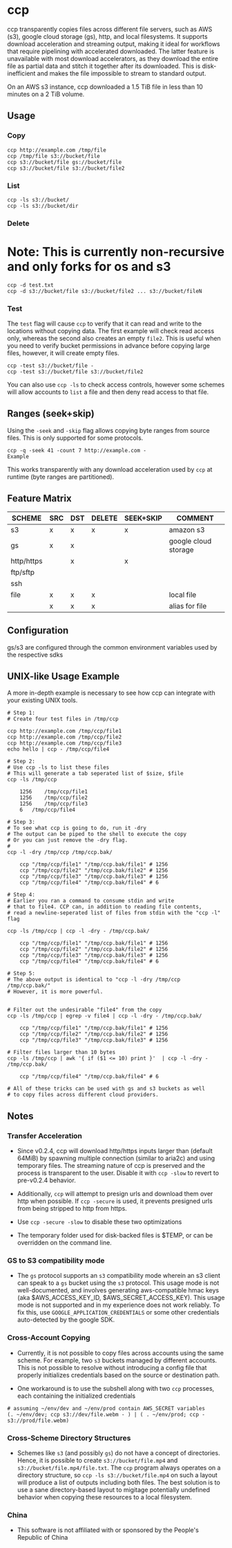 # ccp
ccp transparently copies files across different file servers, such as AWS (s3), google cloud storage (gs), http, and local filesystems. It supports download acceleration and streaming output, making it ideal for workflows that require pipelining with accelerated downloaded. The latter feature is unavailable with most download accelerators, as they download the entire file as partial data and stitch it together after its downloaded. This is disk-inefficient and makes the file impossible to stream to standard output.

On an AWS s3 instance, ccp downloaded a 1.5 TiB file in less than 10 minutes on a 2 TiB volume.

## Usage

### Copy

```
ccp http://example.com /tmp/file
ccp /tmp/file s3://bucket/file
ccp s3://bucket/file gs://bucket/file
ccp s3://bucket/file s3://bucket/file2
```

### List

```
ccp -ls s3://bucket/
ccp -ls s3://bucket/dir
```


### Delete

# Note: This is currently non-recursive and only forks for os and s3
```
ccp -d test.txt
ccp -d s3://bucket/file s3://bucket/file2 ... s3://bucket/fileN
```

### Test

The `test` flag will cause `ccp` to verify that it can read and write to the locations without copying data. The first example will check read access only, whereas the second also creates an empty `file2`. This is useful when you need to verify bucket permissions in advance before copying large files, however, it will create empty files.

```
ccp -test s3://bucket/file -
ccp -test s3://bucket/file s3://bucket/file2
```

You can also use `ccp -ls` to check access controls, however some schemes will allow accounts to `list` a file and then deny read access to that file.

## Ranges (seek+skip)

Using the `-seek` and `-skip` flag allows copying byte ranges from source files. This is only supported for some protocols.

```
ccp -q -seek 41 -count 7 http://example.com -
Example
```

This works transparently with any download acceleration used by `ccp` at runtime (byte ranges are partitioned).

## Feature Matrix

SCHEME | SRC | DST | DELETE | SEEK+SKIP | COMMENT
-- | -- | -- | --| --| --
s3 | x | x |x|x| amazon s3
gs | x | x ||| google cloud storage
http/https || x || x  |  
ftp/sftp |  |||   |  
ssh |  |||   |  
file | x | x |x|| local file
  | x | x |x|| alias for file

## Configuration

gs/s3 are configured through the common environment variables used by the respective sdks


## UNIX-like Usage Example

A more in-depth example is necessary to see how ccp can integrate with your existing UNIX tools.
```
# Step 1:
# Create four test files in /tmp/ccp

ccp http://example.com /tmp/ccp/file1
ccp http://example.com /tmp/ccp/file2
ccp http://example.com /tmp/ccp/file3
echo hello | ccp - /tmp/ccp/file4

# Step 2:
# Use ccp -ls to list these files
# This will generate a tab seperated list of $size, $file
ccp -ls /tmp/ccp

	1256	/tmp/ccp/file1
	1256	/tmp/ccp/file2
	1256	/tmp/ccp/file3
	6	/tmp/ccp/file4

# Step 3:
# To see what ccp is going to do, run it -dry
# The output can be piped to the shell to execute the copy
# Or you can just remove the -dry flag.
#
ccp -l -dry /tmp/ccp /tmp/ccp.bak/

	ccp "/tmp/ccp/file1" "/tmp/ccp.bak/file1" # 1256
	ccp "/tmp/ccp/file2" "/tmp/ccp.bak/file2" # 1256
	ccp "/tmp/ccp/file3" "/tmp/ccp.bak/file3" # 1256
	ccp "/tmp/ccp/file4" "/tmp/ccp.bak/file4" # 6

# Step 4:
# Earlier you ran a command to consume stdin and write
# that to file4. CCP can, in addition to reading file contents,
# read a newline-seperated list of files from stdin with the "ccp -l" flag

ccp -ls /tmp/ccp | ccp -l -dry - /tmp/ccp.bak/

	ccp "/tmp/ccp/file1" "/tmp/ccp.bak/file1" # 1256
	ccp "/tmp/ccp/file2" "/tmp/ccp.bak/file2" # 1256
	ccp "/tmp/ccp/file3" "/tmp/ccp.bak/file3" # 1256
	ccp "/tmp/ccp/file4" "/tmp/ccp.bak/file4" # 6

# Step 5:
# The above output is identical to "ccp -l -dry /tmp/ccp /tmp/ccp.bak/"
# However, it is more powerful.


# Filter out the undesirable "file4" from the copy
ccp -ls /tmp/ccp | egrep -v file4 | ccp -l -dry - /tmp/ccp.bak/

	ccp "/tmp/ccp/file1" "/tmp/ccp.bak/file1" # 1256
	ccp "/tmp/ccp/file2" "/tmp/ccp.bak/file2" # 1256
	ccp "/tmp/ccp/file3" "/tmp/ccp.bak/file3" # 1256

# Filter files larger than 10 bytes
ccp -ls /tmp/ccp | awk '{ if ($1 <= 10) print }'  | ccp -l -dry - /tmp/ccp.bak/

	ccp "/tmp/ccp/file4" "/tmp/ccp.bak/file4" # 6

# All of these tricks can be used with gs and s3 buckets as well
# to copy files across different cloud providers.
```

## Notes

### Transfer Acceleration

- Since v0.2.4, ccp will download http/https inputs larger than (default 64MiB) by spawning multiple connection (similar to aria2c) and using temporary files. The streaming nature of ccp is preserved and the process is transparent to the user. Disable it with `ccp -slow` to revert to pre-v0.2.4 behavior.

- Additionally, `ccp` will attempt to presign urls and download them over http when possible. If `ccp -secure` is used, it prevents presigned urls from being stripped to http from https.

- Use `ccp -secure -slow` to disable these two optimizations

- The temporary folder used for disk-backed files is $TEMP, or can be overridden on the command line. 

### GS to S3 compatibility mode

- The `gs` protocol supports an `s3` compatibility mode wherein an s3 client can speak to a `gs` bucket using the `s3` protocol. This usage mode is not well-documented, and involves generating aws-compatible hmac keys (aka $AWS_ACCESS_KEY_ID, $AWS_SECRET_ACCESS_KEY). This usage mode is not supported and in my experience does not work reliably. To fix this, use `GOOGLE_APPLICATION_CREDENTIALS` or some other credentials auto-detected by the google SDK.

### Cross-Account Copying

- Currently, it is not possible to copy files across accounts using the same scheme. For example, two `s3` buckets managed by different accounts. This is not possible to resolve without introducing a config file that properly initializes credentials based on the source or destination path.

- One workaround is to use the subshell along with two `ccp` processes, each containing the initialized credentials

```
# assuming ~/env/dev and ~/env/prod contain AWS_SECRET variables
(. ~/env/dev; ccp s3://dev/file.webm - ) | ( . ~/env/prod; ccp - s3://prod/file.webm)
```

### Cross-Scheme Directory Structures

- Schemes like `s3` (and possibly `gs`) do not have a concept of directories. Hence, it is possible to create `s3://bucket/file.mp4` and `s3://bucket/file.mp4/file.txt`. The `ccp` program always operates on a directory structure, so `ccp -ls s3://bucket/file.mp4` on such a layout will produce a list of outputs including both files. The best solution is to use a sane directory-based layout to migitage potentially undefined behavior when copying these resources to a local filesystem.

 ### China

- This software is not affiliated with or sponsored by the People's Republic of China
